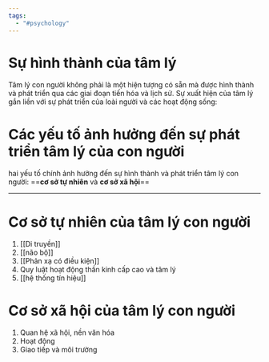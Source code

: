 ```yaml
---
tags:
  - "#psychology"
---
```

# Sự hình thành của tâm lý 

Tâm lý con người không phải là một hiện tượng có sẵn mà được hình thành và phát triển qua các giai đoạn tiến hóa và lịch sử. Sự xuất hiện của tâm lý gắn liền với sự phát triển của loài người và các hoạt động sống:


# Các yếu tố ảnh hưởng đến sự phát triển tâm lý của con người
hai yếu tố chính ảnh hưởng đến sự hình thành và phát triển tâm lý con người: ==**cơ sở tự nhiên** và **cơ sở xã hội**==
<!--SR:!2025-03-09,1,230-->

---
# Cơ sở tự nhiên của tâm lý con người
1. [[Di truyền]]
2. [[não bộ]]
3. [[Phản xạ có điều kiện]]
4. Quy luật hoạt động thần kinh cấp cao và tâm lý
5. [[hệ thống tín hiệu]]
# Cơ sở xã hội của tâm lý con người
1. Quan hệ xã hội, nền văn hóa
2. Hoạt động
3. Giao tiếp và môi trường
<!--SR:!2025-02-28,3,250-->